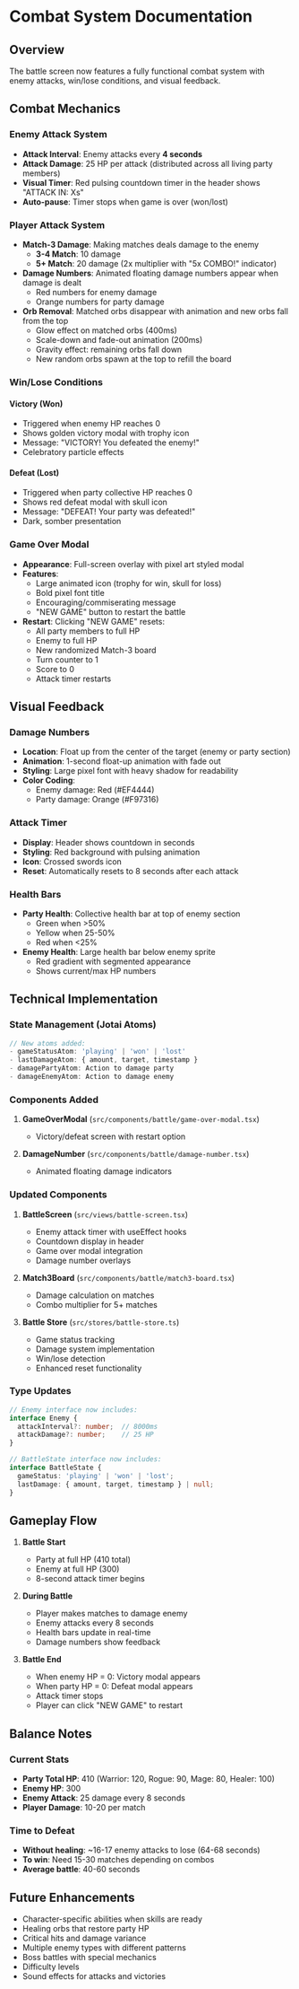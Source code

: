 # Combat System Documentation

## Overview
The battle screen now features a fully functional combat system with enemy attacks, win/lose conditions, and visual feedback.

## Combat Mechanics

### Enemy Attack System
- **Attack Interval**: Enemy attacks every **4 seconds**
- **Attack Damage**: 25 HP per attack (distributed across all living party members)
- **Visual Timer**: Red pulsing countdown timer in the header shows "ATTACK IN: Xs"
- **Auto-pause**: Timer stops when game is over (won/lost)

### Player Attack System
- **Match-3 Damage**: Making matches deals damage to the enemy
  - **3-4 Match**: 10 damage
  - **5+ Match**: 20 damage (2x multiplier with "5x COMBO!" indicator)
- **Damage Numbers**: Animated floating damage numbers appear when damage is dealt
  - Red numbers for enemy damage
  - Orange numbers for party damage
- **Orb Removal**: Matched orbs disappear with animation and new orbs fall from the top
  - Glow effect on matched orbs (400ms)
  - Scale-down and fade-out animation (200ms)
  - Gravity effect: remaining orbs fall down
  - New random orbs spawn at the top to refill the board

### Win/Lose Conditions

#### Victory (Won)
- Triggered when enemy HP reaches 0
- Shows golden victory modal with trophy icon
- Message: "VICTORY! You defeated the enemy!"
- Celebratory particle effects

#### Defeat (Lost)
- Triggered when party collective HP reaches 0
- Shows red defeat modal with skull icon
- Message: "DEFEAT! Your party was defeated!"
- Dark, somber presentation

### Game Over Modal
- **Appearance**: Full-screen overlay with pixel art styled modal
- **Features**:
  - Large animated icon (trophy for win, skull for loss)
  - Bold pixel font title
  - Encouraging/commiserating message
  - "NEW GAME" button to restart the battle
- **Restart**: Clicking "NEW GAME" resets:
  - All party members to full HP
  - Enemy to full HP
  - New randomized Match-3 board
  - Turn counter to 1
  - Score to 0
  - Attack timer restarts

## Visual Feedback

### Damage Numbers
- **Location**: Float up from the center of the target (enemy or party section)
- **Animation**: 1-second float-up animation with fade out
- **Styling**: Large pixel font with heavy shadow for readability
- **Color Coding**:
  - Enemy damage: Red (#EF4444)
  - Party damage: Orange (#F97316)

### Attack Timer
- **Display**: Header shows countdown in seconds
- **Styling**: Red background with pulsing animation
- **Icon**: Crossed swords icon
- **Reset**: Automatically resets to 8 seconds after each attack

### Health Bars
- **Party Health**: Collective health bar at top of enemy section
  - Green when >50%
  - Yellow when 25-50%
  - Red when <25%
- **Enemy Health**: Large health bar below enemy sprite
  - Red gradient with segmented appearance
  - Shows current/max HP numbers

## Technical Implementation

### State Management (Jotai Atoms)
```typescript
// New atoms added:
- gameStatusAtom: 'playing' | 'won' | 'lost'
- lastDamageAtom: { amount, target, timestamp }
- damagePartyAtom: Action to damage party
- damageEnemyAtom: Action to damage enemy
```

### Components Added
1. **GameOverModal** (`src/components/battle/game-over-modal.tsx`)
   - Victory/defeat screen with restart option
   
2. **DamageNumber** (`src/components/battle/damage-number.tsx`)
   - Animated floating damage indicators

### Updated Components
1. **BattleScreen** (`src/views/battle-screen.tsx`)
   - Enemy attack timer with useEffect hooks
   - Countdown display in header
   - Game over modal integration
   - Damage number overlays

2. **Match3Board** (`src/components/battle/match3-board.tsx`)
   - Damage calculation on matches
   - Combo multiplier for 5+ matches

3. **Battle Store** (`src/stores/battle-store.ts`)
   - Game status tracking
   - Damage system implementation
   - Win/lose detection
   - Enhanced reset functionality

### Type Updates
```typescript
// Enemy interface now includes:
interface Enemy {
  attackInterval?: number;  // 8000ms
  attackDamage?: number;    // 25 HP
}

// BattleState interface now includes:
interface BattleState {
  gameStatus: 'playing' | 'won' | 'lost';
  lastDamage: { amount, target, timestamp } | null;
}
```

## Gameplay Flow

1. **Battle Start**
   - Party at full HP (410 total)
   - Enemy at full HP (300)
   - 8-second attack timer begins

2. **During Battle**
   - Player makes matches to damage enemy
   - Enemy attacks every 8 seconds
   - Health bars update in real-time
   - Damage numbers show feedback

3. **Battle End**
   - When enemy HP = 0: Victory modal appears
   - When party HP = 0: Defeat modal appears
   - Attack timer stops
   - Player can click "NEW GAME" to restart

## Balance Notes

### Current Stats
- **Party Total HP**: 410 (Warrior: 120, Rogue: 90, Mage: 80, Healer: 100)
- **Enemy HP**: 300
- **Enemy Attack**: 25 damage every 8 seconds
- **Player Damage**: 10-20 per match

### Time to Defeat
- **Without healing**: ~16-17 enemy attacks to lose (64-68 seconds)
- **To win**: Need 15-30 matches depending on combos
- **Average battle**: 40-60 seconds

## Future Enhancements
- Character-specific abilities when skills are ready
- Healing orbs that restore party HP
- Critical hits and damage variance
- Multiple enemy types with different patterns
- Boss battles with special mechanics
- Difficulty levels
- Sound effects for attacks and victories
